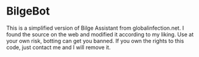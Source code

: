 # BilgeBot
This is a simplified version of Bilge Assistant from globalinfection.net. I found the source on the web and modified it according to my liking. Use at your own risk, botting can get you banned. If you own the rights to this code, just contact me and I will remove it.
